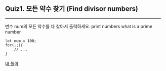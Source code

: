 ## Quiz1. 모든 약수 찾기 (Find divisor numbers)
-----
변수 num의 모든 약수를 다 찾아서 출력하세요. 
print numbers what is a prime number 
```
let num = 100; 
for(;;){
    // ... 
}
```
[내 풀이](./quiz1.js)
